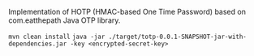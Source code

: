 Implementation of HOTP (HMAC-based One Time Password) based on com.eatthepath Java OTP library.

`mvn clean install`
`java -jar ./target/totp-0.0.1-SNAPSHOT-jar-with-dependencies.jar -key <encrypted-secret-key>`